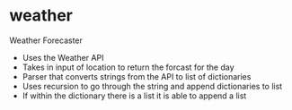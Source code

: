# weather
Weather Forecaster
- Uses the Weather API
- Takes in input of location to return the forcast for the day
- Parser that converts strings from the API to list of dictionaries
- Uses recursion to go through the string and append dictionaries to list
- If within the dictionary there is a list it is able to append a list

